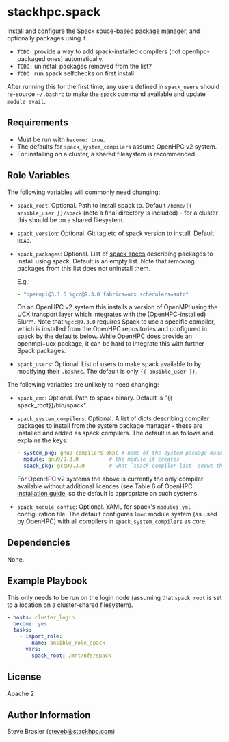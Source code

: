 stackhpc.spack
=========

Install and configure the [Spack](https://spack.readthedocs.io/en/latest/index.html) souce-based package manager, and optionally packages using it.

- `TODO:` provide a way to add spack-installed compilers (not openhpc-packaged ones) automatically.
- `TODO:` uninstall packages removed from the list?
- `TODO:` run spack selfchecks on first install

After running this for the first time, any users defined in `spack_users` should re-source `~/.bashrc` to make the `spack` command available and update `module avail`.

Requirements
------------

- Must be run with `become: true`.
- The defaults for `spack_system_compilers` assume OpenHPC v2 system.
- For installing on a cluster, a shared filesystem is recommended.

Role Variables
--------------

The following variables will commonly need changing:

- `spack_root`: Optional. Path to install spack to. Default `/home/{{ ansible_user }}/spack` (note a final directory is included) - for a cluster this should be on a shared filesystem.
- `spack_version`: Optional. Git tag etc of spack version to install. Default `HEAD`.
- `spack_packages`: Optional. List of [spack specs](https://spack.readthedocs.io/en/latest/basic_usage.html#specs-dependencies) describing packages to install using spack. Default is an empty list. Note that removing packages from this list does not uninstall them.

  E.g.:
    ```yaml
    - "openmpi@3.1.6 %gcc@9.3.0 fabrics=ucx schedulers=auto"
    ```
  
  On an OpenHPC v2 system this installs a version of OpenMPI using the UCX transport layer which integrates with the (OpenHPC-installed) Slurm. Note that `%gcc@9.3.0` requires Spack to use a specific compiler, which is installed from the OpenHPC repositories and configured in spack by the defaults below. While OpenHPC does provide an openmpi+ucx package, it can be hard to integrate this with further Spack packages.
- `spack_users`: Optional: List of users to make spack available to by modifying their `.bashrc`. The default is only `{{ ansible_user }}`.

The following variables are unlikely to need changing:

- `spack_cmd`: Optional. Path to spack binary. Default is "{{ spack_root}}/bin/spack".
- `spack_system_compilers`: Optional. A list of dicts describing compiler packages to install from the system package manager - these are installed and added as spack compilers. The default is as follows and explains the keys:

  ```yaml
  - system_pkg: gnu9-compilers-ohpc # name of the system-package-manager compiler package, in this case from openhpc
    module: gnu9/9.3.0          # the module it creates
    spack_pkg: gcc@9.3.0        # what `spack compiler list` shows this compiler as
  ```
  
  For OpenHPC v2 systems the above is currently the only compiler available without additional licences (see Table 6 of OpenHPC [installation guide](https://github.com/openhpc/ohpc/releases/download/v2.0.GA/Install_guide-CentOS8-Warewulf-SLURM-2.0-aarch64.pdf), so the default is appropriate on such systems.

- `spack_module_config`: Optional. YAML for spack's `modules.yml` configuration file. The default configures `lmod` module system (as used by OpenHPC) with all compilers in `spack_system_compilers` as core.
  

Dependencies
------------

None.

Example Playbook
----------------

This only needs to be run on the login node (assuming that `spack_root` is set to a location on a cluster-shared filesystem).

```yaml
- hosts: cluster_login  
  become: yes
  tasks:
    - import_role:
        name: ansible_role_spack
      vars:
        spack_root: /mnt/nfs/spack
```

License
-------

Apache 2

Author Information
------------------

Steve Brasier (steveb@stackhpc.com)
